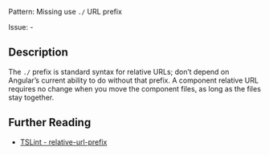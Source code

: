 Pattern: Missing use `./` URL prefix

Issue: -

## Description

The `./` prefix is standard syntax for relative URLs; don’t depend on Angular’s current ability to do without that prefix. A component relative URL requires no change when you move the component files, as long as the files stay together.

## Further Reading

* [TSLint - relative-url-prefix](http://codelyzer.com/rules/relative-url-prefix/)